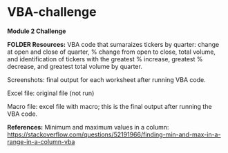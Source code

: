 # VBA-challenge
**Module 2 Challenge**

**FOLDER Resources:**
VBA code that sumaraizes tickers by quarter: change at open and close of quarter, % change from open to close, total volume, and identification of tickers with the greatest % increase, greatest % decrease, and greatest total volume by quarter.

Screenshots: final output for each worksheet after running VBA code.

Excel file: original file (not run)

Macro file: excel file with macro; this is the final output after running the VBA code.



**References:**
Minimum and maximum values in a column: https://stackoverflow.com/questions/52191966/finding-min-and-max-in-a-range-in-a-column-vba
